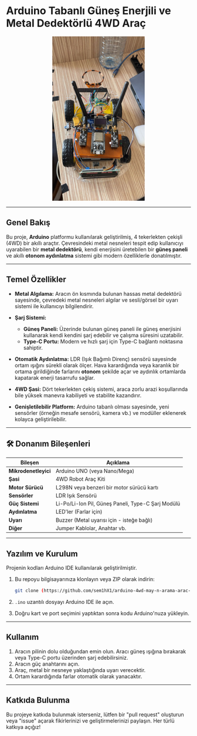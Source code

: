 # Arduino Tabanlı Güneş Enerjili ve Metal Dedektörlü 4WD Araç
<p align="center">
<img src="galery/car.jpeg"  width="50%" />
</p>

---

## Genel Bakış

Bu proje, **Arduino** platformu kullanılarak geliştirilmiş, 4 tekerlekten çekişli (4WD) bir akıllı araçtır. Çevresindeki metal nesneleri tespit edip kullanıcıyı uyarabilen bir **metal dedektörü**, kendi enerjisini üretebilen bir **güneş paneli** ve akıllı **otonom aydınlatma** sistemi gibi modern özelliklerle donatılmıştır.

---

## Temel Özellikler

-   **Metal Algılama:** Aracın ön kısmında bulunan hassas metal dedektörü sayesinde, çevredeki metal nesneleri algılar ve sesli/görsel bir uyarı sistemi ile kullanıcıyı bilgilendirir.

-   **Şarj Sistemi:**
    -   **Güneş Paneli:** Üzerinde bulunan güneş paneli ile güneş enerjisini kullanarak kendi kendini şarj edebilir ve çalışma süresini uzatabilir.
    -   **Type-C Portu:** Modern ve hızlı şarj için Type-C bağlantı noktasına sahiptir.

-   **Otomatik Aydınlatma:** LDR (Işık Bağımlı Direnç) sensörü sayesinde ortam ışığını sürekli olarak ölçer. Hava karardığında veya karanlık bir ortama girildiğinde farlarını **otonom** şekilde açar ve aydınlık ortamlarda kapatarak enerji tasarrufu sağlar.

-   **4WD Şasi:** Dört tekerlekten çekiş sistemi, araca zorlu arazi koşullarında bile yüksek manevra kabiliyeti ve stabilite kazandırır.

-   **Genişletilebilir Platform:** Arduino tabanlı olması sayesinde, yeni sensörler (örneğin mesafe sensörü, kamera vb.) ve modüller eklenerek kolayca geliştirilebilir.

---

## 🛠️ Donanım Bileşenleri

| Bileşen            | Açıklama                                      |
| ------------------ | --------------------------------------------- |
| **Mikrodenetleyici** | Arduino UNO (veya Nano/Mega)                  |
| **Şasi** | 4WD Robot Araç Kiti                           |
| **Motor Sürücü** | L298N veya benzeri bir motor sürücü kartı     |
| **Sensörler** | LDR Işık Sensörü       |
| **Güç Sistemi** | Li-Po/Li-Ion Pil, Güneş Paneli, Type-C Şarj Modülü |
| **Aydınlatma** | LED'ler (Farlar için)                         |
| **Uyarı** | Buzzer (Metal uyarısı için - isteğe bağlı)    |
| **Diğer** | Jumper Kablolar, Anahtar vb.                  |

---

## Yazılım ve Kurulum

Projenin kodları Arduino IDE kullanılarak geliştirilmiştir.

1.  Bu repoyu bilgisayarınıza klonlayın veya ZIP olarak indirin:
    ```bash
    git clone (https://github.com/sem1hX1/arduino-4wd-may-n-arama-arac-)
    ```
2.  `.ino` uzantılı dosyayı Arduino IDE ile açın.

3.  Doğru kart ve port seçimini yaptıktan sonra kodu Arduino'nuza yükleyin.

---

## Kullanım

1.  Aracın pilinin dolu olduğundan emin olun. Aracı güneş ışığına bırakarak veya Type-C portu üzerinden şarj edebilirsiniz.
2.  Aracın güç anahtarını açın.
3.  Araç, metal bir nesneye yaklaştığında uyarı verecektir.
4.  Ortam karardığında farlar otomatik olarak yanacaktır.

---

## Katkıda Bulunma

Bu projeye katkıda bulunmak isterseniz, lütfen bir "pull request" oluşturun veya "issue" açarak fikirlerinizi ve geliştirmelerinizi paylaşın. Her türlü katkıya açığız!



